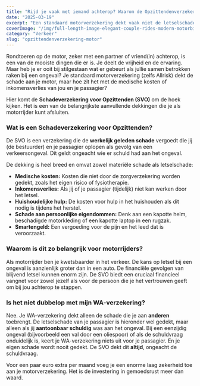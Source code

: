 ```yaml
---
title: "Rijd je vaak met iemand achterop? Waarom de Opzittendenverzekering essentieel is"
date: "2025-03-19"
excerpt: "Een standaard motorverzekering dekt vaak niet de letselschade van jezelf of je passagier na een ongeval. De schadeverzekering voor opzittenden (SVO) doet dit wel."
coverImage: "/img/full-length-image-elegant-couple-rides-modern-motorbike.jpg"
category: "Verkeer"
slug: "opzittendenverzekering-motor"
---
```


Rondtoeren op de motor, zeker met een partner of vriend(in) achterop, is een van de mooiste dingen die er is. Je deelt de vrijheid en de ervaring. Maar heb je er ooit bij stilgestaan wat er gebeurt als jullie samen betrokken raken bij een ongeval? Je standaard motorverzekering (zelfs Allrisk) dekt de schade aan je motor, maar hoe zit het met de medische kosten of inkomensverlies van jou en je passagier?

Hier komt de **Schadeverzekering voor Opzittenden (SVO)** om de hoek kijken. Het is een van de belangrijkste aanvullende dekkingen die je als motorrijder kunt afsluiten.

### Wat is een Schadeverzekering voor Opzittenden?

De SVO is een verzekering die de **werkelijk geleden schade** vergoedt die jij (de bestuurder) en je passagier oplopen als gevolg van een verkeersongeval. Dit geldt ongeacht wie er schuld had aan het ongeval.

De dekking is heel breed en omvat zowel materiële schade als letselschade:

- **Medische kosten:** Kosten die niet door de zorgverzekering worden gedekt, zoals het eigen risico of fysiotherapie.
- **Inkomensverlies:** Als jij of je passagier (tijdelijk) niet kan werken door het letsel.
- **Huishoudelijke hulp:** De kosten voor hulp in het huishouden als dit nodig is tijdens het herstel.
- **Schade aan persoonlijke eigendommen:** Denk aan een kapotte helm, beschadigde motorkleding of een kapotte laptop in een rugzak.
- **Smartengeld:** Een vergoeding voor de pijn en het leed dat is veroorzaakt.

### Waarom is dit zo belangrijk voor motorrijders?

Als motorrijder ben je kwetsbaarder in het verkeer. De kans op letsel bij een ongeval is aanzienlijk groter dan in een auto. De financiële gevolgen van blijvend letsel kunnen enorm zijn. De SVO biedt een cruciaal financieel vangnet voor zowel jezelf als voor de persoon die je het vertrouwen geeft om bij jou achterop te stappen.

### Is het niet dubbelop met mijn WA-verzekering?

Nee. Je WA-verzekering dekt alleen de schade die je aan **anderen** toebrengt. De letselschade van je passagier is hieronder wel gedekt, maar alleen als jij **aantoonbaar schuldig** was aan het ongeval. Bij een eenzijdig ongeval (bijvoorbeeld een val door een oliespoor) of als de schuldvraag onduidelijk is, keert je WA-verzekering niets uit voor je passagier. En je eigen schade wordt nooit gedekt. De SVO dekt dit **altijd**, ongeacht de schuldvraag.

Voor een paar euro extra per maand voeg je een enorme laag zekerheid toe aan je motorverzekering. Het is de investering in gemoedsrust meer dan waard.

